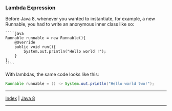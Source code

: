 ### Lambda Expression

Before Java 8, whenever you wanted to instantiate, for example, a new Runnable, you had to write an anonymous inner class like so:

    ````java
    Runnable runnable = new Runnable(){
        @Override
        public void run(){
            System.out.println("Hello world !");
        }
    };
    ````

With lambdas, the same code looks like this:
````java
Runnable runnable = () -> System.out.println("Hello world two!");
````

___

[Index](../../../../common/table-of-contents.md) |
[Java 8](../../versions.md#java-8)

___